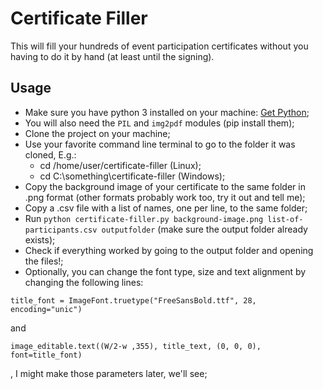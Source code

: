 # Certificate Filler

This will fill your hundreds of event participation certificates without you having to do it by hand (at least until the signing).

## Usage

- Make sure you have python 3 installed on your machine: [Get Python](https://www.python.org/downloads/);
- You will also need the `PIL` and `img2pdf` modules (pip install them);
- Clone the project on your machine;
- Use your favorite command line terminal to go to the folder it was cloned, E.g.:
  - cd /home/user/certificate-filler (Linux);
  - cd C:\something\certificate-filler (Windows);
- Copy the background image of your certificate to the same folder in .png format (other formats probably work too, try it out and tell me);
- Copy a .csv file with a list of names, one per line, to the same folder;
- Run `python certificate-filler.py background-image.png list-of-participants.csv outputfolder` (make sure the output folder already exists);
- Check if everything worked by going to the output folder and opening the files!;
- Optionally, you can change the font type, size and text alignment by changing the following lines:

```
title_font = ImageFont.truetype("FreeSansBold.ttf", 28, encoding="unic")
```

and

```
image_editable.text((W/2-w ,355), title_text, (0, 0, 0), font=title_font)
```

, I might make those parameters later, we'll see;
